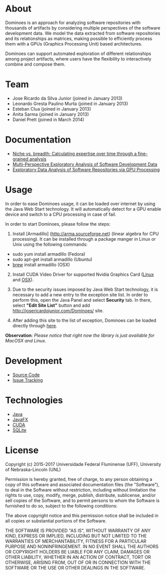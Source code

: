 # About

Dominoes is an approach for analyzing software repositories with thousands of artifacts by considering multiple perspectives of the software development data. We model the data extracted from software repositories and its relationships as matrices, making possible to efficiently process them with a GPUs (Graphics Processing Unit) based architectures.

Dominoes can support automated exploration of different relationships among project artifacts, where users have the flexibility to interactively combine and compose them.

# Team

* Jose Ricardo da Silva Junior (joined in January 2013)
* Leonardo Gresta Paulino Murta (joined in January 2013)
* Esteban Clua (joined in January 2013)
* Anita Sarma (joined in January 2013)
* Daniel Prett (joined in March 2014)

# Documentation

* [Niche vs. breadth: Calculating expertise over time through a fine-grained analysis](http://ieeexplore.ieee.org/xpls/abs_all.jsp?arnumber=7081851&tag=1)
* [Multi-Perspective Exploratory Analysis of Software Development Data](http://www.worldscientific.com/doi/abs/10.1142/S0218194015400033)
* [Exploratory Data Analysis of Software Repositories via GPU Processing](http://ksiresearchorg.ipage.com/seke/seke14paper/seke14paper_173.pdf)

# Usage

In order to ease Dominoes usage, it can be loaded over internet by using the Java Web Start technology. It will automatically detect for a GPU enable device and switch to a CPU processing in case of fail. 

In order to start Dominoes, please follow the steps:

1. Install [Armadillo] (http://arma.sourceforge.net) (linear algebra for CPU processing). It can be installed through a package manger in Linux or Unix using the following commands:

* sudo yum install armadillo (Fedora)
* sudo apt-get install armadillo (Ubuntu)
* [brew](https://github.com/Homebrew/install) install armadillo (OSX)

2. Install CUDA Video Driver for supported Nvidia Graphics Card ([Linux](https://developer.nvidia.com/cuda-downloads) and [OSX](http://www.nvidia.com/object/mac-driver-archive.html)). 

3. Due to the security issues imposed by Java Web Start technology, it is necessary to add a new entry to the exception site list. In order to perform this, open the Java Panel and select **Security** tab. In there, select **"Edit Site List"** button and add http://josericardojunior.com/Dominoes/ site.

4. After adding this site to the list of exception, Dominoes can be loaded directly through [here](http://josericardojunior.com/Dominoes/Dominoes.jnlp).

**Observation**: *Please notice that right now the library is just available for MacOSX and Linux.*

# Development

* [Source Code](https://github.com/gems-uff/dominoes)
* [Issue Tracking](https://github.com/gems-uff/dominoes/issues)

# Technologies

* [Java](http://java.com)
* [JavaFX](http://docs.oracle.com/javafx/)
* [CUDA](http://www.nvidia.com/object/cuda_home_new.html)
* [SQLite](http://www.sqlite.org)

# License

Copyright (c) 2015-2017 Universidade Federal Fluminense (UFF), University of Nebraska-Lincoln (UNL)

Permission is hereby granted, free of charge, to any person obtaining a copy
of this software and associated documentation files (the "Software"), to deal
in the Software without restriction, including without limitation the rights
to use, copy, modify, merge, publish, distribute, sublicense, and/or sell
copies of the Software, and to permit persons to whom the Software is
furnished to do so, subject to the following conditions:

The above copyright notice and this permission notice shall be included in
all copies or substantial portions of the Software.

THE SOFTWARE IS PROVIDED "AS IS", WITHOUT WARRANTY OF ANY KIND, EXPRESS OR
IMPLIED, INCLUDING BUT NOT LIMITED TO THE WARRANTIES OF MERCHANTABILITY,
FITNESS FOR A PARTICULAR PURPOSE AND NONINFRINGEMENT. IN NO EVENT SHALL THE
AUTHORS OR COPYRIGHT HOLDERS BE LIABLE FOR ANY CLAIM, DAMAGES OR OTHER
LIABILITY, WHETHER IN AN ACTION OF CONTRACT, TORT OR OTHERWISE, ARISING FROM,
OUT OF OR IN CONNECTION WITH THE SOFTWARE OR THE USE OR OTHER DEALINGS IN
THE SOFTWARE.

